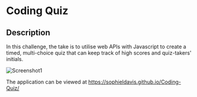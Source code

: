 # Coding Quiz

## Description
In this challenge, the take is to utilise web APIs with Javascript to create a timed, multi-choice quiz that can keep track of high scores and quiz-takers' initials.



![Screenshot1](https://user-images.githubusercontent.com/117310251/212966633-77ea9337-01c4-4eff-b525-79fdd8707d56.png)


The application can be viewed at https://sophieldavis.github.io/Coding-Quiz/
